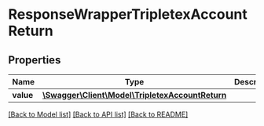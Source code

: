 # ResponseWrapperTripletexAccountReturn

## Properties
Name | Type | Description | Notes
------------ | ------------- | ------------- | -------------
**value** | [**\Swagger\Client\Model\TripletexAccountReturn**](TripletexAccountReturn.md) |  | [optional] 

[[Back to Model list]](../../README.md#documentation-for-models) [[Back to API list]](../../README.md#documentation-for-api-endpoints) [[Back to README]](../../README.md)

